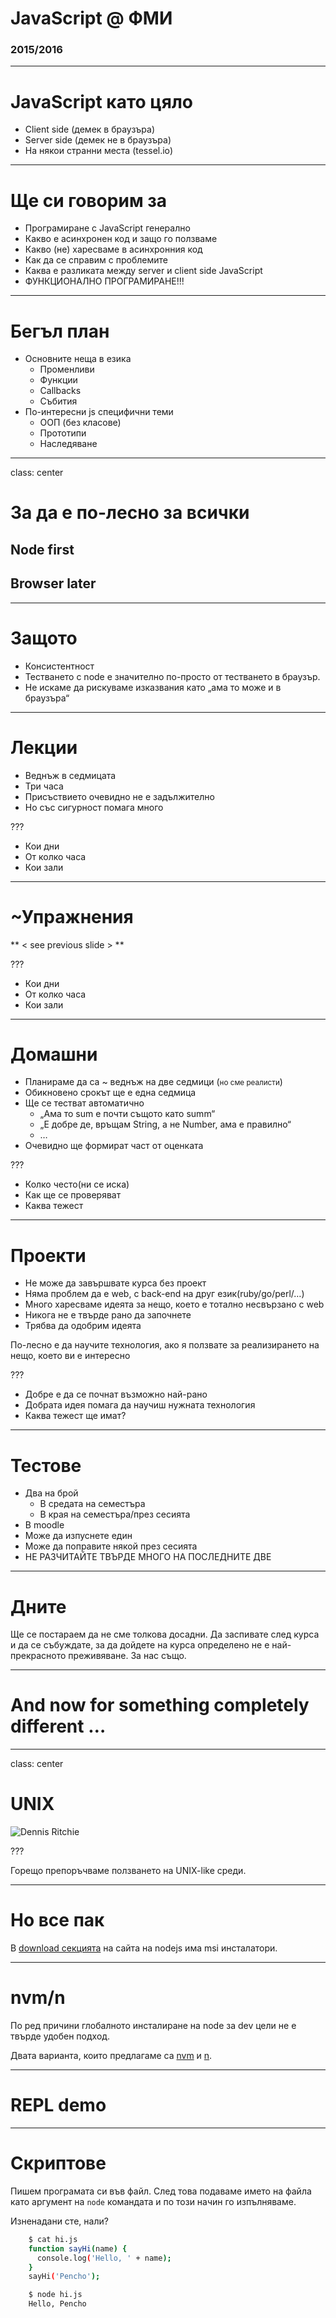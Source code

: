# JavaScript @ ФМИ

### 2015/2016

---

# JavaScript като цяло

  * Client side (демек в браузъра)
  * Server side (демек не в браузъра)
  * На някои странни места (tessel.io)

---
# Ще си говорим за

  * Програмиране с JavaScript генерално
  * Какво е асинхронен код и защо го ползваме
  * Какво (не) харесваме в асинхронния код
  * Как да се справим с проблемите
  * Каква е разликата между server и client side JavaScript
  * ФУНКЦИОНАЛНО ПРОГРАМИРАНЕ!!!

---

# Бегъл план

  * Основните неща в езика
    * Променливи
    * Функции
    * Callbacks
    * Събития
  * По-интересни js специфични теми
    * ООП (без класове)
    * Прототипи
    * Наследяване

---

class: center
# За да е по-лесно за всички

## Node first

## Browser later

---

# Защото

 * Консистентност
 * Тестването с node е значително по-просто от тестването в браузър.
 * Не искаме да рискуваме изказвания като „ама то може и в браузъра“

---

# Лекции

 * Веднъж в седмицата
 * Три часа
 * Присъствието очевидно не е задължително
 * Но със сигурност помага много

???

 * Кои дни
 * От колко часа
 * Кои зали

---

# ~Упражнения

** &lt; see previous slide &gt; **

???

  * Кои дни
  * От колко часа
  * Кои зали

---

# Домашни

 * Планираме да са ~ веднъж на две седмици (<small>но сме реалисти</small>)
 * Обикновено срокът ще е една седмица
 * Ще се тестват автоматично
   * „Ама то sum е почти същото като summ“
   * „Е добре де, връщам String, а не Number, ама е правилно“
   * …
 * Очевидно ще формират част от оценката

???

  * Колко често(ни се иска)
  * Как ще се проверяват
  * Каква тежест

---

# Проекти

 * Не може да завършвате курса без проект
 * Няма проблем да е web, с back-end на друг език(ruby/go/perl/…)
 * Много харесваме идеята за нещо, което е тотално несвързано с web
 * Никога не е твърде рано да започнете
 * Трябва да одобрим идеята

По-лесно е да научите технология, ако я ползвате за реализирането на нещо, което ви е интересно

???

  * Добре е да се почнат възможно най-рано
  * Добрата идея помага да научиш нужната технология
  * Каква тежест ще имат?

---

# Тестове

 * Два на брой
   * В средата на семестъра
   * В края на семестъра/през сесията
 * В moodle
 * Може да изпуснете един
 * Може да поправите някой през сесията
 * НЕ РАЗЧИТАЙТЕ ТВЪРДЕ МНОГО НА ПОСЛЕДНИТЕ ДВЕ

---

# Дните

Ще се постараем да не сме толкова досадни. Да заспивате след курса и да се събуждате, за да дойдете на курса определено не е най-прекрасното преживяване. За нас също.

---

# And now for something completely different …

---
class: center
# UNIX
![Dennis Ritchie](img/dennis_ritchie.jpg)

???

Горещо препоръчваме ползването на UNIX-like среди.

---

# Но все пак

В [download секцията](http://nodejs.org/download) на сайта на nodejs има msi инсталатори.

---

# nvm/n

По ред причини глобалното инсталиране на node за dev цели не е твърде удобен подход.

Двата варианта, които предлагаме са [nvm](github.com/creationix/nvm) и [n](https://github.com/visionmedia/n).

---

# REPL demo

---

# Скриптове

Пишем програмата си във файл. След това подаваме името на файла като аргумент на `node` командата и по този начин го изпълняваме.

Изненадани сте, нали?

```sh
    $ cat hi.js
    function sayHi(name) {
      console.log('Hello, ' + name);
    }
    sayHi('Pencho');

    $ node hi.js
    Hello, Pencho
```
